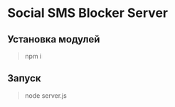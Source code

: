Social SMS Blocker Server
========


Установка модулей
--------
> npm i

Запуск
--------
> node server.js
